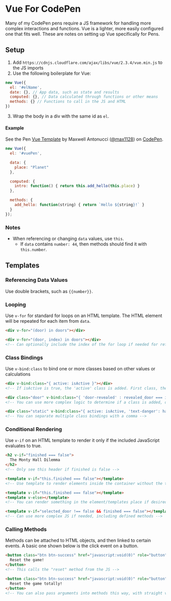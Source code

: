 # Vue For CodePen

Many of my CodePen pens require a JS framework for handling more complex interactions and functions. Vue is a lighter, more easily configured one that fits well. These are notes on setting up Vue specifically for Pens.

## Setup

1. Add `https://cdnjs.cloudflare.com/ajax/libs/vue/2.3.4/vue.min.js` to the JS imports
2. Use the following boilerplate for Vue:

```javascript
new Vue({
  el: '#elName',
  date: {}, // App data, such as state and results
  computed: {}, // Data calculated through functions or other means
  methods: {} // Functions to call in the JS and HTML
})
```

3. Wrap the body in a div with the same id as `el`.

#### Example

<p data-height="265" data-theme-id="0" data-slug-hash="Mqyazo" data-default-tab="js,result" data-user="max1128" data-pen-title="Vue Template" data-preview="true" class="codepen">See the Pen <a href="https://codepen.io/max1128/pen/Mqyazo/">Vue Template</a> by Maxwell Antonucci (<a href="https://codepen.io/max1128">@max1128</a>) on <a href="https://codepen.io">CodePen</a>.</p>
<script async src="https://static.codepen.io/assets/embed/ei.js"></script>

```javascript
new Vue({
  el: '#vuePen',

  data: {
    place: "Planet"
  },

  computed: {
    intro: function() { return this.add_hello(this.place) }
  },

  methods: {
    add_hello: function(string) { return `Hello ${string}!` }
  }
});
```

### Notes

* When referencing or changing `data` values, use `this`.
  * If `data` contains `number: 44`, then methods should find it with `this.number`.

## Templates

### Referencing Data Values

Use double brackets, such as `{{number}}`.

### Looping

Use `v-for` for standard for loops on an HTML template. The HTML element will be repeated for each item from `data`.

```html
<div v-for="(door) in doors"></div>

<div v-for="(door, index) in doors"></div>
<!-- Can optionally include the index of the for loop if needed for reference -->
```

### Class Bindings

Use `v-bind:class` to bind one or more classes based on other values or calculations

```html
<div v-bind:class="{ active: isActive }"></div>
<!-- If isActive is true, the 'active' class is added. First class, then value! -->

<div class="door" v-bind:class="{ 'door-revealed' : revealed_door === index || finished }"></div>
<!-- You can use more complex logic to determine if a class is added, or save this logic to data or methods and reference that -->

<div class="static" v-bind:class="{ active: isActive, 'text-danger': hasError }"></div>
<!-- You can separate multiple class bindings with a comma -->
```

### Conditional Rendering

Use `v-if` on an HTML template to render it only if the included JavaScript evaluates to true.

```html
<h2 v-if="finished === false">
  The Monty Hall Dilemma
</h2>
<!-- Only see this header if finished is false -->

<template v-if="this.finished === false"></template>
<!-- Use template to render elements inside the container without the template wrapper included -->

<template v-if="this.finished === false"></template>
<template v-else></template>
<!-- You can render something in the element/templates place if desired -->

<template v-if="selected_door !== false && finished === false"></template>
<!-- Can use more complex JS if needed, including defined methods -->
```

### Calling Methods

Methods can be attached to HTML objects, and then linked to certain events. A basic one shown below is the click event on a button.

```html
<button class="btn btn-success" href="javascript:void(0)" role="button" v-on:click="reset()">
  Reset the game!
</button>
<!-- This calls the "reset" method from the JS -->

<button class="btn btn-success" href="javascript:void(0)" role="button" v-on:click="reset('full')">
  Reset the game totally!
</button>
<!-- You can also pass arguments into methods this way, with straight values or ones in data variables -->
```
